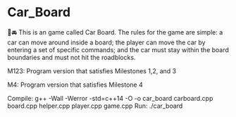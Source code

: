 # Car_Board
🏁🚘 This is an game called Car Board. The rules for the game are simple: a car can move around inside a board; the player can move the car by entering a set of specific commands; and the car must stay within the board boundaries and must not hit the roadblocks.

M123: Program version that satisfies Milestones 1,2, and 3

M4: Program version that satisfies Milestone 4

Compile: g++ -Wall -Werror -std=c++14 -O -o car_board carboard.cpp board.cpp helper.cpp player.cpp game.cpp
Run: ./car_board
